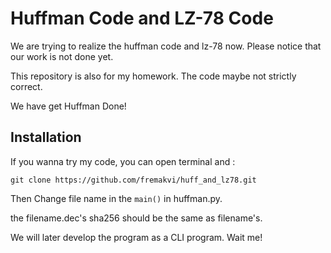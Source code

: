 # Huffman Code and LZ-78 Code

We are trying to realize the huffman code and lz-78 now. Please notice that
our work is not done yet.

This repository is also for my homework. The code maybe not strictly correct.

We have get Huffman Done!

## Installation
If you wanna try my code, you can open terminal and :
``` shell
git clone https://github.com/fremakvi/huff_and_lz78.git
```
Then Change file name in the `main()` in huffman.py.

the filename.dec's sha256 should be the same as filename's.

We will later develop the program as a CLI program. Wait me!